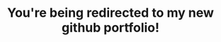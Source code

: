 <!-- keep this here -->

<!--
<div align="center">
    <center><h3>Contact Information</h3></center>
</div>
-->

<!-- Sources for the code below:
https://blog.hubspot.com/website/html-redirect#:~:text=How%20to%20Redirect%20to%20Another,to%20users%20viewing%20the%20page.
https://dev.to/steveblue/setup-a-redirect-on-github-pages-1ok7#:~:text=The%20redirect%20is%20accomplished%20with,%3A%2F%2Fexample.com%2F'. -->

<!-- <head>
<meta http-equiv="refresh" content="3; URL=https://drossds.github.io/">
</head> -->

<div align="center">
    <center><h1>You're being redirected to my new github portfolio!</h1></center>
</div>